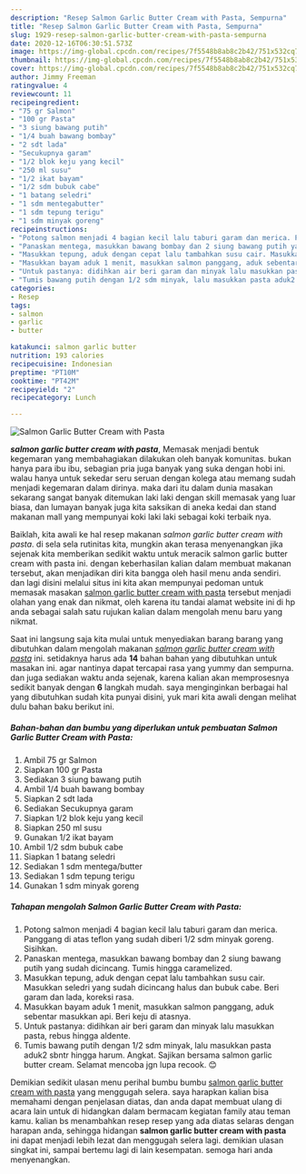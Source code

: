 ```yaml
---
description: "Resep Salmon Garlic Butter Cream with Pasta, Sempurna"
title: "Resep Salmon Garlic Butter Cream with Pasta, Sempurna"
slug: 1929-resep-salmon-garlic-butter-cream-with-pasta-sempurna
date: 2020-12-16T06:30:51.573Z
image: https://img-global.cpcdn.com/recipes/7f5548b8ab8c2b42/751x532cq70/salmon-garlic-butter-cream-with-pasta-foto-resep-utama.jpg
thumbnail: https://img-global.cpcdn.com/recipes/7f5548b8ab8c2b42/751x532cq70/salmon-garlic-butter-cream-with-pasta-foto-resep-utama.jpg
cover: https://img-global.cpcdn.com/recipes/7f5548b8ab8c2b42/751x532cq70/salmon-garlic-butter-cream-with-pasta-foto-resep-utama.jpg
author: Jimmy Freeman
ratingvalue: 4
reviewcount: 11
recipeingredient:
- "75 gr Salmon"
- "100 gr Pasta"
- "3 siung bawang putih"
- "1/4 buah bawang bombay"
- "2 sdt lada"
- "Secukupnya garam"
- "1/2 blok keju yang kecil"
- "250 ml susu"
- "1/2 ikat bayam"
- "1/2 sdm bubuk cabe"
- "1 batang seledri"
- "1 sdm mentegabutter"
- "1 sdm tepung terigu"
- "1 sdm minyak goreng"
recipeinstructions:
- "Potong salmon menjadi 4 bagian kecil lalu taburi garam dan merica. Panggang di atas teflon yang sudah diberi 1/2 sdm minyak goreng. Sisihkan."
- "Panaskan mentega, masukkan bawang bombay dan 2 siung bawang putih yang sudah dicincang. Tumis hingga caramelized."
- "Masukkan tepung, aduk dengan cepat lalu tambahkan susu cair. Masukkan seledri yang sudah dicincang halus dan bubuk cabe. Beri garam dan lada, koreksi rasa."
- "Masukkan bayam aduk 1 menit, masukkan salmon panggang, aduk sebentar masukkan api. Beri keju di atasnya."
- "Untuk pastanya: didihkan air beri garam dan minyak lalu masukkan pasta, rebus hingga aldente."
- "Tumis bawang putih dengan 1/2 sdm minyak, lalu masukkan pasta aduk2 sbntr hingga harum. Angkat. Sajikan bersama salmon garlic butter cream. Selamat mencoba jgn lupa recook. 😊"
categories:
- Resep
tags:
- salmon
- garlic
- butter

katakunci: salmon garlic butter 
nutrition: 193 calories
recipecuisine: Indonesian
preptime: "PT10M"
cooktime: "PT42M"
recipeyield: "2"
recipecategory: Lunch

---
```



![Salmon Garlic Butter Cream with Pasta](https://img-global.cpcdn.com/recipes/7f5548b8ab8c2b42/751x532cq70/salmon-garlic-butter-cream-with-pasta-foto-resep-utama.jpg)

<b><i>salmon garlic butter cream with pasta</i></b>, Memasak menjadi bentuk kegemaran yang membahagiakan dilakukan oleh banyak komunitas. bukan hanya para ibu ibu, sebagian pria juga banyak yang suka dengan hobi ini. walau hanya untuk sekedar seru seruan dengan kolega atau memang sudah menjadi kegemaran dalam dirinya. maka dari itu dalam dunia masakan sekarang sangat banyak ditemukan laki laki dengan skill memasak yang luar biasa, dan lumayan banyak juga kita saksikan di aneka kedai dan stand makanan mall yang mempunyai koki laki laki sebagai koki terbaik nya.

Baiklah, kita awali ke hal resep makanan <i>salmon garlic butter cream with pasta</i>. di sela sela rutinitas kita, mungkin akan terasa menyenangkan jika sejenak kita memberikan sedikit waktu untuk meracik salmon garlic butter cream with pasta ini. dengan keberhasilan kalian dalam membuat makanan tersebut, akan menjadikan diri kita bangga oleh hasil menu anda sendiri. dan lagi disini melalui situs ini kita akan mempunyai pedoman untuk memasak masakan <u>salmon garlic butter cream with pasta</u> tersebut menjadi olahan yang enak dan nikmat, oleh karena itu tandai alamat website ini di hp anda sebagai salah satu rujukan kalian dalam mengolah menu baru yang nikmat.




Saat ini langsung saja kita mulai untuk menyediakan barang barang yang dibutuhkan dalam mengolah makanan <u><i>salmon garlic butter cream with pasta</i></u> ini. setidaknya harus ada <b>14</b> bahan bahan yang dibutuhkan untuk masakan ini. agar nantinya dapat tercapai rasa yang yummy dan sempurna. dan juga sediakan waktu anda sejenak, karena kalian akan memprosesnya sedikit banyak dengan <b>6</b> langkah mudah. saya menginginkan berbagai hal yang dibutuhkan sudah kita punyai disini, yuk mari kita awali dengan melihat dulu bahan baku berikut ini.

<!--inarticleads1-->

##### Bahan-bahan dan bumbu yang diperlukan untuk pembuatan Salmon Garlic Butter Cream with Pasta:

1. Ambil 75 gr Salmon
1. Siapkan 100 gr Pasta
1. Sediakan 3 siung bawang putih
1. Ambil 1/4 buah bawang bombay
1. Siapkan 2 sdt lada
1. Sediakan Secukupnya garam
1. Siapkan 1/2 blok keju yang kecil
1. Siapkan 250 ml susu
1. Gunakan 1/2 ikat bayam
1. Ambil 1/2 sdm bubuk cabe
1. Siapkan 1 batang seledri
1. Sediakan 1 sdm mentega/butter
1. Sediakan 1 sdm tepung terigu
1. Gunakan 1 sdm minyak goreng




<!--inarticleads2-->

##### Tahapan mengolah Salmon Garlic Butter Cream with Pasta:

1. Potong salmon menjadi 4 bagian kecil lalu taburi garam dan merica. Panggang di atas teflon yang sudah diberi 1/2 sdm minyak goreng. Sisihkan.
1. Panaskan mentega, masukkan bawang bombay dan 2 siung bawang putih yang sudah dicincang. Tumis hingga caramelized.
1. Masukkan tepung, aduk dengan cepat lalu tambahkan susu cair. Masukkan seledri yang sudah dicincang halus dan bubuk cabe. Beri garam dan lada, koreksi rasa.
1. Masukkan bayam aduk 1 menit, masukkan salmon panggang, aduk sebentar masukkan api. Beri keju di atasnya.
1. Untuk pastanya: didihkan air beri garam dan minyak lalu masukkan pasta, rebus hingga aldente.
1. Tumis bawang putih dengan 1/2 sdm minyak, lalu masukkan pasta aduk2 sbntr hingga harum. Angkat. Sajikan bersama salmon garlic butter cream. Selamat mencoba jgn lupa recook. 😊




Demikian sedikit ulasan menu perihal bumbu bumbu <u>salmon garlic butter cream with pasta</u> yang menggugah selera. saya harapkan kalian bisa memahami dengan penjelasan diatas, dan anda dapat membuat ulang di acara lain untuk di hidangkan dalam bermacam kegiatan family atau teman kamu. kalian bs menambahkan resep resep yang ada diatas selaras dengan harapan anda, sehingga hidangan <b>salmon garlic butter cream with pasta</b> ini dapat menjadi lebih lezat dan menggugah selera lagi. demikian ulasan singkat ini, sampai bertemu lagi di lain kesempatan. semoga hari anda menyenangkan.
